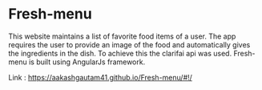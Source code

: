 # Fresh-menu 
This website maintains a list of favorite food items of a user. The app requires the user to provide an image of the food and automatically gives the ingredients in the dish. To achieve this the clarifai api was used.
Fresh-menu is built using AngularJs framework.

Link : https://aakashgautam41.github.io/Fresh-menu/#!/
